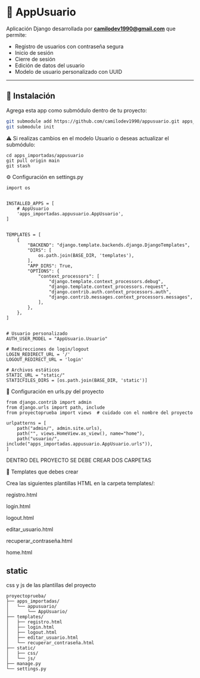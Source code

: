 # 🧩 AppUsuario

Aplicación Django desarrollada por **camilodev1990@gmail.com** que permite:

- Registro de usuarios con contraseña segura
- Inicio de sesión
- Cierre de sesión
- Edición de datos del usuario
- Modelo de usuario personalizado con UUID

---

## 🚀 Instalación

Agrega esta app como submódulo dentro de tu proyecto:

```bash
git submodule add https://github.com/camilodev1990/appusuario.git apps_importadas/appusuario
git submodule init
```
⚠️ Si realizas cambios en el modelo Usuario o deseas actualizar el submódulo:
```
cd apps_importadas/appusuario
git pull origin main
git stash
```

⚙️ Configuración en settings.py

```
import os


INSTALLED_APPS = [
    # AppUsuario
    'apps_importadas.appusuario.AppUsuario',
]


TEMPLATES = [
    {
        "BACKEND": "django.template.backends.django.DjangoTemplates",
        "DIRS": [
            os.path.join(BASE_DIR, 'templates'),
        ],
        "APP_DIRS": True,
        "OPTIONS": {
            "context_processors": [
                "django.template.context_processors.debug",
                "django.template.context_processors.request",
                "django.contrib.auth.context_processors.auth",
                "django.contrib.messages.context_processors.messages",
            ],
        },
    },
]


# Usuario personalizado
AUTH_USER_MODEL = "AppUsuario.Usuario"

# Redirecciones de login/logout
LOGIN_REDIRECT_URL = '/'
LOGOUT_REDIRECT_URL = 'login'

# Archivos estáticos
STATIC_URL = "static/"
STATICFILES_DIRS = [os.path.join(BASE_DIR, 'static')]

```

🧭 Configuración en urls.py del proyecto

```
from django.contrib import admin
from django.urls import path, include
from proyectoprueba import views  # cuidado con el nombre del proyecto

urlpatterns = [
    path("admin/", admin.site.urls),
    path("", views.HomeView.as_view(), name="home"),
    path("usuario/", include("apps_importadas.appusuario.AppUsuario.urls")),
]

```

DENTRO DEL PROYECTO SE DEBE CREAR DOS CARPETAS 

🧪 Templates que debes crear

Crea las siguientes plantillas HTML en la carpeta templates/:

registro.html

login.html

logout.html

editar_usuario.html

recuperar_contraseña.html

home.html



## static
css y js de las plantillas del proyecto


```
proyectoprueba/
├── apps_importadas/
│   └── appusuario/
│       └── AppUsuario/
├── templates/
│   ├── registro.html
│   ├── login.html
│   ├── logout.html
│   ├── editar_usuario.html
│   └── recuperar_contraseña.html
├── static/
│   ├── css/
│   └── js/
├── manage.py
└── settings.py
```